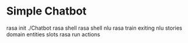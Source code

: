 # Simple Chatbot
rasa init
./Chatbot
rasa shell
rasa shell nlu
rasa train
exiting
nlu
stories
domain
entities
slots
rasa run actions